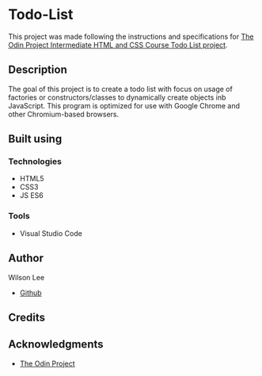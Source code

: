# Todo-List

This project was made following the instructions and specifications for [The Odin Project Intermediate HTML and CSS Course Todo List project](https://www.theodinproject.com/lessons/node-path-javascript-restaurant-page).

## Description

The goal of this project is to create a todo list with focus on usage of factories or constructors/classes to dynamically create objects inb JavaScript. This program is optimized for use with Google Chrome and other Chromium-based browsers.

## Built using

### Technologies

- HTML5
- CSS3
- JS ES6

### Tools

- Visual Studio Code

## Author

Wilson Lee
- [Github](https://github.com/estercade/)

## Credits

## Acknowledgments

* [The Odin Project](https://www.theodinproject.com/)